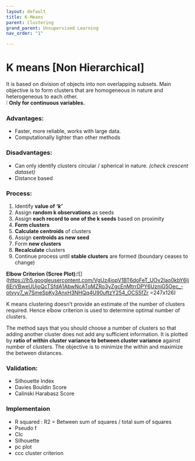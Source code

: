 ```yaml
---
layout: default
title: K-Means
parent: Clustering
grand_parent: Unsupervised Learning
nav_order: "1"

---
```

# K means \[Non Hierarchical\]

It is based on division of objects into non overlapping subsets. Main objective is to form clusters that are homogeneous in nature and heterogeneous to each other.   
❕ **Only for continuous variables.**

### Advantages:

* Faster, more reliable, works with large data.
* Computationally lighter than other methods

### Disadvantages:

* Can only identify clusters circular / spherical in nature. _(check crescent dataset)_
* Distance based

### Process:

1. Identify **value of _‘k’_**
2. Assign **random k observations** as seeds
3. Assign **each record to one of the k seeds** based on proximity
4. **Form clusters**
5. **Calculate centroids** of clusters
6. Assign **centroids as new seed**
7. Form **new clusters**
8. **Recalculate** clusters
9. Continue process until **stable clusters** are formed (boundary ceases to change)

**Elbow Criterion (Scree Plot):**![](https://lh5.googleusercontent.com/VgUz4jopV1BT6doFeT_UOv2Iao0kbY6Ij6ErVBweUUjoQcTSfdA1AbwNcAToMZRo3yZgcEnMtrrDPY6UzniG5Oec_-otvyy7_w7SmeSpKy3AnxH3NHQq4U90uftzY254_OCS5fZr =247x126)

K means clustering doesn't provide an estimate of the number of clusters required. Hence elbow criterion is used to determine optimal number of clusters.

The method says that you should choose a number of clusters so that adding another cluster does not add any sufficient information. It is plotted by **ratio of within cluster variance to between cluster variance** against number of clusters. The objective is to minimize the within and maximize the between distances.

### Validation:

* Silhouette Index
* Davies Bouldin Score
* Calinski Harabasz Score

### Implementaion

* R squared : R2 = Between sum of squares / total sum of squares
* Pseudo f
* Clc
* Silhouette
* pc plot
* ccc cluster criterion